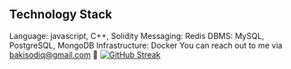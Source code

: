 ## **Technology Stack**

Language: javascript, C++, Solidity
Messaging: Redis
DBMS: MySQL, PostgreSQL, MongoDB
Infrastructure: Docker
You can reach out to me via bakisodiq@gmail.com 📠
[![GitHub Streak](https://github-readme-streak-stats.herokuapp.com?user=NaijaTechBro&theme=highcontrast&ring=EB5454)](https://git.io/streak-stats)

